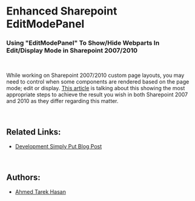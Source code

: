 # Enhanced Sharepoint EditModePanel
### Using "EditModePanel" To Show/Hide Webparts In Edit/Display Mode in Sharepoint 2007/2010

<br/>

While working on Sharepoint 2007/2010 custom page layouts, you may need to control when some components are rendered based on the page mode; edit or display. [This article](http://developmentsimplyput.blogspot.com/2012/12/using-editmodepanel-to-showhide.html) is talking about this showing the most appropriate steps to achieve the result you wish in both Sharepoint 2007 and 2010 as they differ regarding this matter.

<br/>

## Related Links:
* [Development Simply Put Blog Post](http://developmentsimplyput.blogspot.com/2012/12/using-editmodepanel-to-showhide.html)

<br/>

## Authors:
* [Ahmed Tarek Hasan](https://linkedin.com/in/atarekhasan)

